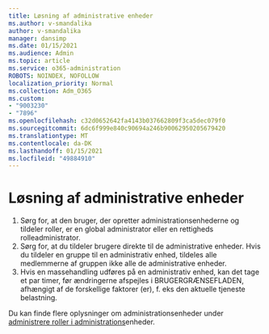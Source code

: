 ```yaml
---
title: Løsning af administrative enheder
ms.author: v-smandalika
author: v-smandalika
manager: dansimp
ms.date: 01/15/2021
ms.audience: Admin
ms.topic: article
ms.service: o365-administration
ROBOTS: NOINDEX, NOFOLLOW
localization_priority: Normal
ms.collection: Adm_O365
ms.custom:
- "9003230"
- "7896"
ms.openlocfilehash: c32d0652642fa4143b037662809f3ca5dec079f0
ms.sourcegitcommit: 6dc6f999e840c90694a246b90062950205679420
ms.translationtype: MT
ms.contentlocale: da-DK
ms.lasthandoff: 01/15/2021
ms.locfileid: "49884910"
---
```

# <a name="administrative-unit-solution"></a>Løsning af administrative enheder

1. Sørg for, at den bruger, der opretter administrationsenhederne og tildeler roller, er en global administrator eller en rettigheds rolleadministrator.
2. Sørg for, at du tildeler brugere direkte til de administrative enheder. Hvis du tildeler en gruppe til en administrativ enhed, tildeles alle medlemmerne af gruppen ikke alle de administrative enheder.
3. Hvis en massehandling udføres på en administrativ enhed, kan det tage et par timer, før ændringerne afspejles i BRUGERGRÆNSEFLADEN, afhængigt af de forskellige faktorer (er), f. eks den aktuelle tjeneste belastning.

Du kan finde flere oplysninger om administrationsenheder under [administrere roller i administrations](https://docs.microsoft.com/azure/active-directory/roles/administrative-units)enheder.

